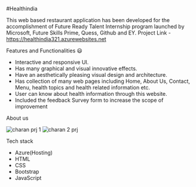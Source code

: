 #Healthindia



This web based restaurant application has been developed for the accomplishment of Future Ready Talent Internship program launched by Microsoft, Future Skills Prime, Quess, Github and EY.
Project Link - https://healthindia321.azurewebsites.net



Features and Functionalities 😃

* Interactive and responsive UI.
* Has many graphical and visual innovative effects.
* Have an aesthetically pleasing visual design and architecture.
* Has collection of many web pages including Home, About Us, Contact, Menu, health topics and health related information etc.
* User can know about health information through this website.
* Included the feedback Survey form to increase the scope of improvement



About us


![charan prj 1](https://user-images.githubusercontent.com/114381270/200607934-d753d471-ac89-4c2a-99ab-87d45efa7874.png)
![charan 2 prj](https://user-images.githubusercontent.com/114381270/200608003-d859cea8-f9d3-4b61-9219-62bb33545929.png)


Tech stack

* Azure(Hosting)
* HTML
* CSS
* Bootstrap
* JavaScript

